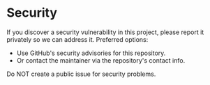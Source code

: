 # Security

If you discover a security vulnerability in this project, please report it
privately so we can address it. Preferred options:

- Use GitHub's security advisories for this repository.
- Or contact the maintainer via the repository's contact info.

Do NOT create a public issue for security problems.
